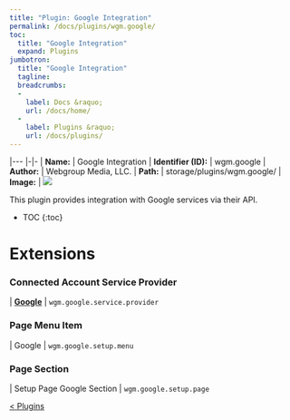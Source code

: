 ```yaml
---
title: "Plugin: Google Integration"
permalink: /docs/plugins/wgm.google/
toc:
  title: "Google Integration"
  expand: Plugins
jumbotron:
  title: "Google Integration"
  tagline: 
  breadcrumbs:
  -
    label: Docs &raquo;
    url: /docs/home/
  -
    label: Plugins &raquo;
    url: /docs/plugins/
---
```


|---
|-|-
| **Name:** | Google Integration
| **Identifier (ID):** | wgm.google
| **Author:** | Webgroup Media, LLC.
| **Path:** | storage/plugins/wgm.google/
| **Image:** | <img src="/assets/images/plugins/wgm.google.png" class="screenshot">

This plugin provides integration with Google services via their API.

* TOC
{:toc}

# Extensions

### Connected Account Service Provider

| [**Google**](/docs/plugins/extensions/wgm.google.service.provider/) | `wgm.google.service.provider`


### Page Menu Item

| Google | `wgm.google.setup.menu`


### Page Section

| Setup Page Google Section | `wgm.google.setup.page`


<div class="section-nav">
	<div class="left">
		<a href="/docs/plugins/#plugins" class="prev">&lt; Plugins</a>
	</div>
	<div class="right align-right">
	</div>
</div>
<div class="clear"></div>